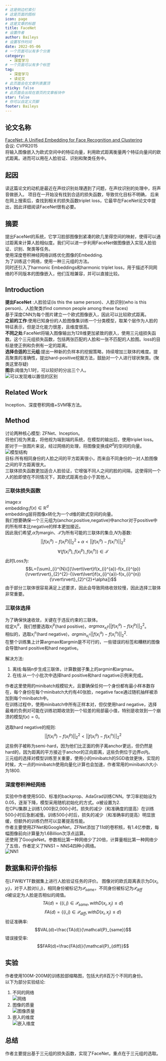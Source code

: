 ```yaml
---
# 这是侧边栏索引
# 这是页面的图标
icon: page
# 这是文章的标题
title: FaceNet
# 设置作者
author: Baileys
# 设置写作时间
date: 2022-05-06
# 一个页面可以有多个分类
category:
  - 深度学习
# 一个页面可以有多个标签
tag:
  - 深度学习
  - 读论文
# 此页面会在文章列表置顶
sticky: false
# 此页面会出现在首页的文章板块中
star: false
# 你可以自定义页脚
footer: Baileys
---
```


## 论文名称
[FaceNet: A Unified Embedding for Face Recognition and Clustering](https://arxiv.org/pdf/1503.03832.pdf)  
会议: CVPR2015  
将输入图像嵌入为欧式空间中的特征向量，利用欧式距离衡量两个特征向量间的欧式距离。进而可以用在人脸验证、识别和聚类任务中。
## 起因
读这篇论文的动机是最近在声纹识别处理遇到了问题，在声纹识别的处理中，将声音做嵌入。
项目在一开始没有找到合适的损失函数，导致优化目标不明确，
后来在网上搜索后，查找到相关的损失函数triplet loss，它最早在FaceNet论文中提出，因此详细阅读FaceNet很有必要。

## 摘要
提出FaceNet的系统，它学习脸部图像到紧凑的欧几里得空间的映射，使得可以通过距离来计算人脸相似度。我们可以进一步利用FaceNet做图像嵌入实现人脸验证、识别、聚类等任务。  
使用深度卷积神经网络训练优化图像的Embedding.  
为了训练这个网络，使用一种三元组的方法。  
同时还引入了harmonic Embeddings和harmonic triplet loss，用于描述不同网络的不同版本的图像嵌入，他们互相兼容，并可以直接比较。  

## Introduction
**提出FaceNet** :人脸验证(is this the same person)、人脸识别(who is this person)、人脸聚类(find common people among these faces)  
基于深度CNN为每个图片建立一个欧式图像嵌入，因此可以比较欧式距离。  
**之前的工作**:使用已知身份的人脸图像集训练一个分类模型，取某个层作为人脸的特征表示，但是泛化能力很差，且维度很高。  
**不同之处**:FaceNet将输入图像输出为128维更加紧致的嵌入，使用三元组损失函数。这个三元组损失函数，包括两张匹配的人脸和一张不匹配的人脸图。loss的目标是使正例和负例有一定的距离。  
**选择合适的三元组**:提出一种新的负样本的挖掘策略，持续增加三联体的难度。提高聚类的准确性，提出hard-positive挖掘方法，鼓励对一个人进行球状聚类。(聚类这里存疑)  
**图示**:阈值为1.1时，可以较好的分出三个人。  
![可以发现难以置信的区别](/DeepLearning/ReadingPapers/FaceNet/FaceNet1_1.png)

## Related Work
Inception、深度卷积网络+SVM等方法。

## Method
讨论两种核心模型: ZFNet、Inception。  
将他们视为黑盒，将他视为端到端的系统，在模型的输出后，使用triplet loss。 
即对于一张图片来说，经过网络的处理，将图像变换成$R^{d}$的空间的向量。  
![模型结构](/DeepLearning/ReadingPapers/FaceNet/FaceNet1_2.png)  
目标:所有相同身份的人脸之间的平方距离很小，而来自不同身份的一对人脸图像之间的平方距离很大。   
三联体损失函数更加适合人脸验证，它增强不同人之间的脸的间隔，这使得同一个人的脸即使在不同情况下，其欧式距离也会小于其他人。  

### 三联体损失函数
image:$x$   
embedding:$f(x){\in}\mathbb{R}^{d}$  
embedding层将图像$x$转化为一个$d$维的欧式空间的向量。  
我们想要确保一个三元组为(anchor,positive,negative)中anchor对于positive中的所有样本比negative的样本更加接近。  
因此我们希望,$\alpha$为margin、$\mathcal{T}$为所有可能的三联体的集合,$N$为基数:  
$${\lvert\lvert}f(x_{i}^{a})-f(x_{i}^{p}){\rvert\rvert}_{2}^{2}+{\alpha}<{\lvert\lvert}f(x_{i}^{a})-f(x_{i}^{n}){\rvert\rvert}_{2}^{2}$$
$${\forall}(f(x_{i}^{a}),f(x_{i}^{p}),f(x_{i}^{n})){\in}\mathcal{T}$$
此时Loss为:
$$L={\sum}_{i}^{N}{[{\lvert\lvert}f(x_{i}^{a})-f(x_{i}^{p}){\rvert\rvert}_{2}^{2}-{\lvert\lvert}f(x_{i}^{a})-f(x_{i}^{n}){\rvert\rvert}_{2}^{2}+\alpha]}$$
由于部分三联体很容易满足上述要求，因此会导致网络收敛较慢，因此选择三联体非常重要。

### 三联体选择
为了确保快速收敛，关键在于违反约束的三联体。  
给定$x_{i}^{a}$，我们想要选取$x_{i}^{p}$(hard positive)，$argmax_{x_{i}^{p}}{\lvert\lvert}f(x_{i}^{a})-f(x_{i}^{p}){\rvert\rvert}_{2}^{2}$。  
相似的，选取$x_{i}^{n}$(hard negative)，$argmin_{x_{i}^{n}}{\lvert\lvert}f(x_{i}^{a})-f(x_{i}^{n}){\rvert\rvert}_{2}^{2}$.  
在整个训练集上计算argmax和argmin是不可行的，一些错误的标签和糟糕的图像会导致hard positive和hard negative。  

解决方法:  
1. 离线:每隔n步生成三联体，计算数据子集上的argmin和argmax。  
2. 在线:从一个小批次中选择hard positive和hard nagative示例来完成。

作者这里使用的minibatch规模较大，且要确保任何一个身份都有最小样本数存在，每个身份在每个minibatch大约有40张脸，negative face通过随机抽样被添加到每个minibatch中。  
在训练过程中，使用minibatch中所有正样本对，但仅使用hard negative，选择最难的负例对可能在训练初期收敛到一个较差的局部最小值，特别是收敛到一个崩溃的模型$f(x)=0$。  

选取hard negative的规则:
$${\lvert\lvert}f(x_{i}^{a})-f(x_{i}^{p}){\rvert\rvert}_{2}^{2}<{\lvert\lvert}f(x_{i}^{a})-f(x_{i}^{n}){\rvert\rvert}_{2}^{2}$$
这些例子被称为semi-hard，因为他们比正面的例子离anchor更远，但仍然是hard的，因为距离的平方接近于anchor的正向距离，这些负例位于边界$\alpha$内。  
三元组的选择对模型训练至关重要，使用小的minibatch的SGD收敛更快，实现的时候，大一点的minibatch使用向量化计算也会加速，作者常用的minibatch大小为1800.

### 深度卷积神经网络
实验中作者使用SGD、标准的backprop、AdaGrad训练CNN。学习率初始设为0.05，逐渐下降，模型采用随机初始化的方式。$\alpha$被设置为2.     
在CPU集群上训练1,000到2,000小时。损失的减少（和准确度的提高）在训练500小时后急剧减慢。训练500小时后，损失的减少（和准确率的提高）明显放缓，但额外的训练仍然可以显著提高性能。  
作者主要使用ZFNet和GoogleNet，ZFNet添加了1*1*d的卷积核，有1.4亿参数，每幅图像前向计算量为1.6Billion次浮点运算。  
还使用了GoogleNet。参数相比第一种网络少了20倍，计算量相比第一种网络少了五倍，作者定义了NNS1 ~ NNS4四种小网络。  
![NN1](/DeepLearning/ReadingPapers/FaceNet/FaceNet1_3.png)




## 数据集和评价指标
在LFW和YTF数据集上进行人脸验证任务的评价。
图像对的欧氏距离表示为$D(x_{i},y_{i})$，对于人脸对$(i,j)$，相同身份被标记为$\mathcal{P}_{same}$，不同身份被标记为$\mathcal{P}_{diff}$  
d被设定为人脸是否相似的阈值。  
$$TA(d)={\{}(i,j){\in}\mathcal{P}_{same}, with D(x_{i},x_{j}){\leq}d{\}}$$
$$FA(d)={\{}(i,j){\in}\mathcal{P}_{diff}, with D(x_{i},x_{j}){\leq}d{\}}$$
验证准确率:  
$$VAL(d)=\frac{TA(d)}{\mathcal{P}_{same}}$$
错误接受率:
$$FAR(d)=\frac{FA(d)}{\mathcal{P}_{diff}}$$



## 实验
作者使用100M-200M的训练脸部缩略图，包括大约8百万个不同的身份。  
以下为部分实验结论:  
1. 不同的网络  
![网络](/DeepLearning/ReadingPapers/FaceNet/FaceNet1_4.png)  
2. 图像的质量  
![图像质量](/DeepLearning/ReadingPapers/FaceNet/FaceNet1_5.png)  
3. 嵌入的维度  
![嵌入维度](/DeepLearning/ReadingPapers/FaceNet/FaceNet1_6.png)  


## 总结
作者主要提出基于三元组的损失函数，实现了FaceNet，重点在于三元组的选取。


